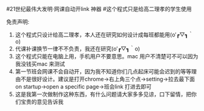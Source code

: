 #21世纪最伟大发明·网课自动开link 神器
#这个程式只是给高二理孝的学生使用

免责声明:
1. 这个程式只设计给高二理孝，本人还在研究如何设计成每班都能用(o′┏▽┓｀o) 
2. 代课补课换节一律不不负责，我还在研究(o′┏▽┓｀o) 
3. 这个程式只能在电脑上用，手机用户不要意思。mac 用户不清楚可不可以因为我没钱买mac 来测试
4. 第一节班会网课不会自动开，因为我不知道你们几点起床可能会迟到的等等理由不是很好设计。建议是打开chrome->右上角三个点->setting->拉去最下面on startup->open a specific page->班会link 打进去即可
5. 这是我第一次做制作这种东西，有什么问题请大家多多见谅，口下留情，把你们宝贵的意见告诉我
